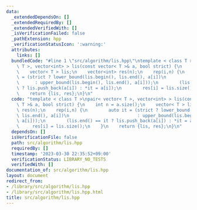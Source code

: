 ```yaml
---
data:
  _extendedDependsOn: []
  _extendedRequiredBy: []
  _extendedVerifiedWith: []
  _isVerificationFailed: false
  _pathExtension: hpp
  _verificationStatusIcon: ':warning:'
  attributes:
    links: []
  bundledCode: "#line 1 \"src/algorithm/lis.hpp\"\ntemplate < class T >\npair< vector<\
    \ T >, vector<int> > lis(const vector< T >& a, bool strict) {\n    int n = a.size();\n\
    \    vector< T > lis;\n    vector<int> res(n);\n    rep(i,n) {\n        auto it\
    \ = (strict ? lower_bound(lis.begin(), lis.end(), a[i])\n                    \
    \      : upper_bound(lis.begin(), lis.end(), a[i]));\n        (lis.end() == it\
    \ ? lis.push_back(a[i]) : *it = a[i]);\n        res[i] = lis.size();\n    }\n\
    \    return {lis, res};\n}\n"
  code: "template < class T >\npair< vector< T >, vector<int> > lis(const vector<\
    \ T >& a, bool strict) {\n    int n = a.size();\n    vector< T > lis;\n    vector<int>\
    \ res(n);\n    rep(i,n) {\n        auto it = (strict ? lower_bound(lis.begin(),\
    \ lis.end(), a[i])\n                          : upper_bound(lis.begin(), lis.end(),\
    \ a[i]));\n        (lis.end() == it ? lis.push_back(a[i]) : *it = a[i]);\n   \
    \     res[i] = lis.size();\n    }\n    return {lis, res};\n}\n"
  dependsOn: []
  isVerificationFile: false
  path: src/algorithm/lis.hpp
  requiredBy: []
  timestamp: '2023-03-30 22:35:52+09:00'
  verificationStatus: LIBRARY_NO_TESTS
  verifiedWith: []
documentation_of: src/algorithm/lis.hpp
layout: document
redirect_from:
- /library/src/algorithm/lis.hpp
- /library/src/algorithm/lis.hpp.html
title: src/algorithm/lis.hpp
---
```

